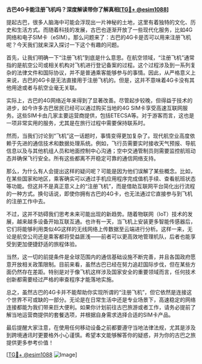 **古巴4G卡能注册飞机吗？深度解读带你了解真相[[TG💪+ @esim1088](https://t.me/s/esim1088)]**

提起古巴，很多人脑海中可能会浮现出一片神秘的土地，这里有着独特的文化、历史和生活方式。而随着科技的发展，古巴也逐渐开放了一些现代化服务，比如4G网络和电子SIM卡（eSIM）。那么问题来了：古巴的4G卡是否可以用来注册飞机呢？今天我们就来深入探讨一下这个有趣的问题。

首先，让我们明确一下“注册飞机”到底是什么意思。在航空领域，“注册飞机”通常指的是航空公司或相关机构对飞机进行登记备案的过程。这个过程涉及到一系列复杂的法律文件和国际协议，并不是普通乘客能够参与的事情。因此，从严格意义上来说，古巴的4G卡是无法直接用于注册飞机的。但是，这并不意味着4G卡没有其他用途或者与航空业毫无关联。

实际上，古巴的4G网络近年来得到了显著改善。尽管起步较晚，但得益于技术的进步，如今许多古巴居民已经可以通过购买当地的4G SIM卡享受高速互联网服务。这些SIM卡由几家主要运营商提供，包括ETECSA等。对于游客而言，这也是一项非常实用的服务，尤其是在旅行过程中需要保持联系时。

然而，当我们讨论到“飞机”这一话题时，事情变得更加复杂了。现代航空业高度依赖于先进的通信技术和数据处理系统。例如，飞行员需要实时接收天气预报、导航信息以及与其他机组人员和地面控制中心沟通；空中交通管制员则需要监控航班动态并确保飞行安全。所有这些都离不开稳定可靠的通信网络支持。

那么，为什么有人会提出这样的疑问呢？可能是因为他们误解了某些概念。比如，在某些国家和地区，乘客确实可以通过手机应用程序完成值机手续、查看航班状态等功能。但这并不是真正意义上的“注册飞机”，而是借助互联网平台简化出行流程的一种方式。换句话说，即使你拥有古巴的4G卡，也无法通过它直接参与到飞机的注册工作中去。

不过，这并不妨碍我们思考未来可能出现的新趋势。随着物联网（IoT）技术的发展，越来越多设备开始互联互通。也许有一天，当飞机上安装更多智能传感器后，它们将能够利用类似4G这样的无线网络上传数据至云端进行分析。这样一来，无论是航空公司还是乘客都将受益匪浅——前者可以更高效地管理机队，后者也能享受到更加便捷舒适的旅程体验。

当然，这一切的前提条件是全球范围内的通信基础设施不断完善，并且各国政府愿意开放相关政策限制。目前来看，虽然古巴已经在努力追赶国际步伐，但在某些方面仍然存在差距。特别是对于像飞机这样涉及国家安全的重要领域而言，任何技术创新都需要经过严格的审查程序才能落地实施。

总之，虽然古巴的4G卡并不能帮助你实现所谓的“注册飞机”，但它依然是连接这个世界不可或缺的一部分。无论是在日常生活中还是专业场景下，高速稳定的网络连接都能为我们带来巨大便利。如果你计划前往古巴旅游或者工作，请务必提前了解当地运营商提供的套餐选项，并根据自身需求选择合适的SIM卡产品。

最后提醒大家注意，在使用任何移动设备之前都要遵守当地法律法规，尤其是涉及到跨境通讯时更要格外小心谨慎。希望本文能够解答你的疑惑，并为你的古巴之旅提供更多参考价值！

[[TG💪+ @esim1088](https://t.me/s/esim1088) ![Image](https://i.postimg.cc/4NQfJmqS/Snipaste-2025-05-13-00-14-12.png)]